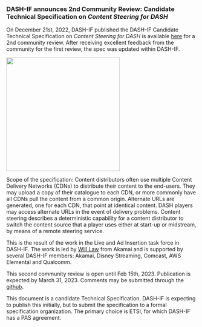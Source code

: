 ### DASH-IF announces 2nd Community Review: Candidate Technical Specification on _Content Steering for DASH_

On December 21st, 2022, DASH-IF published the DASH-IF Candidate Technical Specification on _Content Steering for DASH_ is available [here](https://dashif.org/guidelines/others#dash-if-candidate-technical-specification-content-steering-for-dash) for a 2nd community review. After receiving excellent feedback from the community for the first review, the spec was updated within DASH-IF. 

<a href="https://dash-industry-forum.github.io/docs/IOP-Guidelines/DASH-IF-CTS-00XX-Content-Steering-2nd-Community-Review-0.9.6.pdf" target="_blank" rel="noopener noreferrer"><img height="300px"  src="https://dashif.org/img/content-steering.png" alt="" /></a>

Scope of the specification: Content distributors often use multiple Content Delivery Networks (CDNs) to distribute their content to the end-users. They may upload a copy of their catalogue to each CDN, or more commonly have all CDNs pull the content from a common origin. Alternate URLs are generated, one for each CDN, that point at identical content. DASH players may access alternate URLs in the event of delivery problems. Content steering describes a deterministic capability for a content distributor to switch the content source that a player uses either at start-up or midstream, by means of a remote steering service. 

This is the result of the work in the Live and Ad Insertion task force in DASH-IF. The work is led by [Will Law](https://www.linkedin.com/in/wilaw/) from Akamai and is supported by several DASH-IF members: Akamai, Disney Streaming, Comcast, AWS Elemental and Qualcomm. 

This second community review is open until Feb 15th, 2023. Publication is expected by March 31, 2023. Comments may be submitted through the [github](https://github.com/Dash-Industry-Forum/Content-Steering/issues).

This document is a candidate Technical Specification. DASH-IF is expecting to publish this initially, but to submit the specification to a formal specification organization. The primary choice is ETSI, for which DASH-IF has a PAS agreement.
